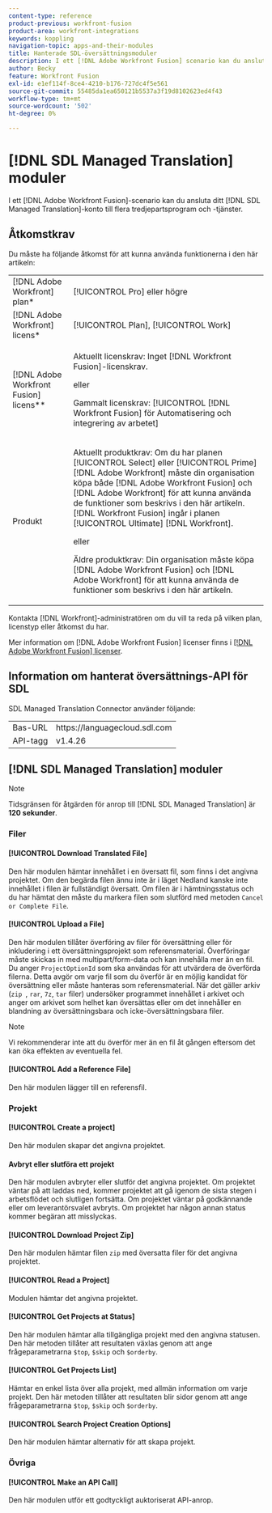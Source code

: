 ```yaml
---
content-type: reference
product-previous: workfront-fusion
product-area: workfront-integrations
keywords: koppling
navigation-topic: apps-and-their-modules
title: Hanterade SDL-översättningsmoduler
description: I ett [!DNL Adobe Workfront Fusion] scenario kan du ansluta ditt SDL-hanterat översättningskonto till flera tredjepartsprogram och -tjänster.
author: Becky
feature: Workfront Fusion
exl-id: e1ef114f-8ce4-4210-b176-727dc4f5e561
source-git-commit: 55485da1ea650121b5537a3f19d8102623ed4f43
workflow-type: tm+mt
source-wordcount: '502'
ht-degree: 0%

---
```


# [!DNL SDL Managed Translation] moduler

I ett [!DNL Adobe Workfront Fusion]-scenario kan du ansluta ditt [!DNL SDL Managed Translation]-konto till flera tredjepartsprogram och -tjänster.

## Åtkomstkrav

Du måste ha följande åtkomst för att kunna använda funktionerna i den här artikeln:

<table style="table-layout:auto"> 
 <col> 
 <col> 
 <tbody> 
  <tr> 
   <td role="rowheader">[!DNL Adobe Workfront] plan*</td>
  <td> <p>[!UICONTROL Pro] eller högre</p> </td>
  </tr> 
  <tr data-mc-conditions=""> 
   <td role="rowheader">[!DNL Adobe Workfront] licens*</td>
   <td> <p>[!UICONTROL Plan], [!UICONTROL Work]</p> </td> 
  </tr> 
  <tr> 
   <td role="rowheader">[!DNL Adobe Workfront Fusion] licens**</td> 
   <td>
   <p>Aktuellt licenskrav: Inget [!DNL Workfront Fusion]-licenskrav.</p>
   <p>eller</p>
   <p>Gammalt licenskrav: [!UICONTROL [!DNL Workfront Fusion] för Automatisering och integrering av arbetet] </p>
   </td> 
  </tr> 
  <tr> 
   <td role="rowheader">Produkt</td> 
   <td>
   <p>Aktuellt produktkrav: Om du har planen [!UICONTROL Select] eller [!UICONTROL Prime] [!DNL Adobe Workfront] måste din organisation köpa både [!DNL Adobe Workfront Fusion] och [!DNL Adobe Workfront] för att kunna använda de funktioner som beskrivs i den här artikeln. [!DNL Workfront Fusion] ingår i planen [!UICONTROL Ultimate] [!DNL Workfront].</p>
   <p>eller</p>
   <p>Äldre produktkrav: Din organisation måste köpa [!DNL Adobe Workfront Fusion] och [!DNL Adobe Workfront] för att kunna använda de funktioner som beskrivs i den här artikeln.</p>
   </td> 
  </tr> 
 </tbody> 
</table>

Kontakta [!DNL Workfront]-administratören om du vill ta reda på vilken plan, licenstyp eller åtkomst du har.

Mer information om [!DNL Adobe Workfront Fusion] licenser finns i [[!DNL Adobe Workfront Fusion] licenser](../../workfront-fusion/get-started/license-automation-vs-integration.md).

## Information om hanterat översättnings-API för SDL

SDL Managed Translation Connector använder följande:

<table style="table-layout:auto"> 
 <col> 
 <col> 
 <tbody> 
  <tr> 
   <td role="rowheader">Bas-URL</td> 
   <td>https://languagecloud.sdl.com</td> 
  </tr>
  <tr> 
   <td role="rowheader">API-tagg</td> 
   <td>v1.4.26</td> 
  </tr>
 </tbody> 
 </table>

## [!DNL SDL Managed Translation] moduler

>[!NOTE]
>
>Tidsgränsen för åtgärden för anrop till [!DNL SDL Managed Translation] är **120 sekunder**.

### Filer

#### [!UICONTROL Download Translated File]

Den här modulen hämtar innehållet i en översatt fil, som finns i det angivna projektet. Om den begärda filen ännu inte är i läget Nedland kanske inte innehållet i filen är fullständigt översatt. Om filen är i hämtningsstatus och du har hämtat den måste du markera filen som slutförd med metoden `Cancel or Complete File`.

#### [!UICONTROL Upload a File]

Den här modulen tillåter överföring av filer för översättning eller för inkludering i ett översättningsprojekt som referensmaterial. Överföringar måste skickas in med multipart/form-data och kan innehålla mer än en fil. Du anger `ProjectOptionId` som ska användas för att utvärdera de överförda filerna. Detta avgör om varje fil som du överför är en möjlig kandidat för översättning eller måste hanteras som referensmaterial. När det gäller arkiv (`zip `, `rar`, `7z`, `tar` filer) undersöker programmet innehållet i arkivet och anger om arkivet som helhet kan översättas eller om det innehåller en blandning av översättningsbara och icke-översättningsbara filer.

>[!NOTE]
>
>Vi rekommenderar inte att du överför mer än en fil åt gången eftersom det kan öka effekten av eventuella fel.

#### [!UICONTROL Add a Reference File]

Den här modulen lägger till en referensfil.

### Projekt

#### [!UICONTROL Create a project]

Den här modulen skapar det angivna projektet.

#### Avbryt eller slutföra ett projekt

Den här modulen avbryter eller slutför det angivna projektet. Om projektet väntar på att laddas ned, kommer projektet att gå igenom de sista stegen i arbetsflödet och slutligen fortsätta. Om projektet väntar på godkännande eller om leverantörsvalet avbryts. Om projektet har någon annan status kommer begäran att misslyckas.

#### [!UICONTROL Download Project Zip]

Den här modulen hämtar filen `zip` med översatta filer för det angivna projektet.

#### [!UICONTROL Read a Project]

Modulen hämtar det angivna projektet.

#### [!UICONTROL Get Projects at Status]

Den här modulen hämtar alla tillgängliga projekt med den angivna statusen. Den här metoden tillåter att resultaten växlas genom att ange frågeparametrarna `$top`, `$skip` och `$orderby`.

#### [!UICONTROL Get Projects List]

Hämtar en enkel lista över alla projekt, med allmän information om varje projekt. Den här metoden tillåter att resultaten blir sidor genom att ange frågeparametrarna `$top`, `$skip` och `$orderby`.

#### [!UICONTROL Search Project Creation Options]

Den här modulen hämtar alternativ för att skapa projekt.

### Övriga

#### [!UICONTROL Make an API Call]

Den här modulen utför ett godtyckligt auktoriserat API-anrop.
